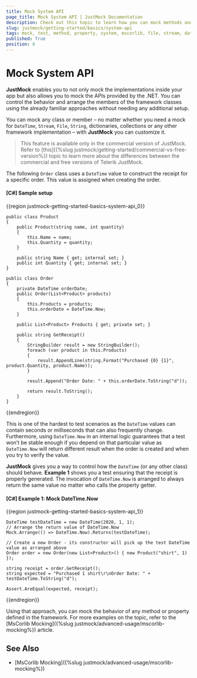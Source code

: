 ```yaml
---
title: Mock System API
page_title: Mock System API | JustMock Documentation
description: Check out this topic to learn how you can mock methods and properties defined in .NET with JustMock.
slug: justmock/getting-started/basics/system-api
tags: mock, test, method, property, system, mscorlib, file, stream, date, time
published: True
position: 6
---
```


# Mock System API

**JustMock** enables you to not only mock the implementations inside your app but also allows you to mock the APIs provided by the .NET. You can control the behavior and arrange the members of the framework classes using the already familiar approaches without needing any additional setup.

You can mock any class or member – no matter whether you need a mock for `DateTime`, `Stream`, `File`, `String`, dictionaries, collections or any other framework implementation – with **JustMock** you can customize it.

> This feature is available only in the commercial version of JustMock. Refer to [this]({%slug justmock/getting-started/commercial-vs-free-version%}) topic to learn more about the differences between the commercial and free versions of Telerik JustMock.

The following `Order` class uses a `DateTime` value to construct the receipt for a specific order. This value is assigned when creating the order.

#### [C#] Sample setup

{{region justmock-getting-started-basics-system-api_0}}

    public class Product
    {
        public Product(string name, int quantity)
        {
            this.Name = name;
            this.Quantity = quantity;
        }
     
        public string Name { get; internal set; }
        public int Quantity { get; internal set; }
    }
     
    public class Order
    {
        private DateTime orderDate;
        public Order(List<Product> products)
        {
            this.Products = products;
            this.orderDate = DateTime.Now;
        }
     
        public List<Product> Products { get; private set; }
     
        public string GetReceipt()
        {
            StringBuilder result = new StringBuilder();
            foreach (var product in this.Products)
            {
                result.AppendLine(string.Format("Purchased {0} {1}", product.Quantity, product.Name));
            }
     
            result.Append("Order Date: " + this.orderDate.ToString("d"));
     
            return result.ToString();
        }
    }

{{endregion}}


This is one of the hardest to test scenarios as the `DateTime` values can contain seconds or milliseconds that can also frequently change. Furthermore, using `DateTime.Now` in an internal logic guarantees that a test won’t be stable enough if you depend on that particular value as `DateTime.Now` will return different result when the order is created and when you try to verify the value. 

**JustMock** gives you a way to control how the `DateTime` (or any other class) should behave. **Example 1** shows you a test ensuring that the receipt is properly generated. The invocation of `DateTime.Now` is arranged to always return the same value no matter who calls the property getter.

#### [C#] Example 1: Mock DateTime.Now

{{region justmock-getting-started-basics-system-api_1}}
    
    DateTime testDateTime = new DateTime(2020, 1, 1);
    // Arrange the return value of DateTime.Now
    Mock.Arrange(() => DateTime.Now).Returns(testDateTime);
     
    // Create a new Order - its constructor will pick up the test DateTime value as arranged above
    Order order = new Order(new List<Product>() { new Product("shirt", 1) });
     
    string receipt = order.GetReceipt();
    string expected = "Purchased 1 shirt\r\nOrder Date: " + testDateTime.ToString("d");
     
    Assert.AreEqual(expected, receipt);
{{endregion}}


Using that approach, you can mock the behavior of any method or property defined in the framework. For more examples on the topic, refer to the [MsCorlib Mocking]({%slug justmock/advanced-usage/mscorlib-mocking%}) article.

## See Also

* [MsCorlib Mocking]({%slug justmock/advanced-usage/mscorlib-mocking%})